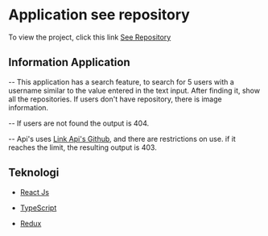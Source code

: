 # Application see repository
To view the project, click this link [See Repository](https://safaaat.github.io/see_repository)

## Information Application
-- This application has a search feature, to search for 5 users with a username similar to the value entered in the text input. After finding it, show all the repositories. If users don't have repository, there is image information.

-- If users are not found the output is 404.

-- Api's uses [Link Api's Github](https://api.github.com), and there are restrictions on use. if it reaches the limit, the resulting output is 403.

## Teknologi
- [React Js](https://github.com/facebook/create-react-app)

- [TypeScript](https://github.com/microsoft/TypeScript)

- [Redux](https://github.com/reduxjs/redux)
